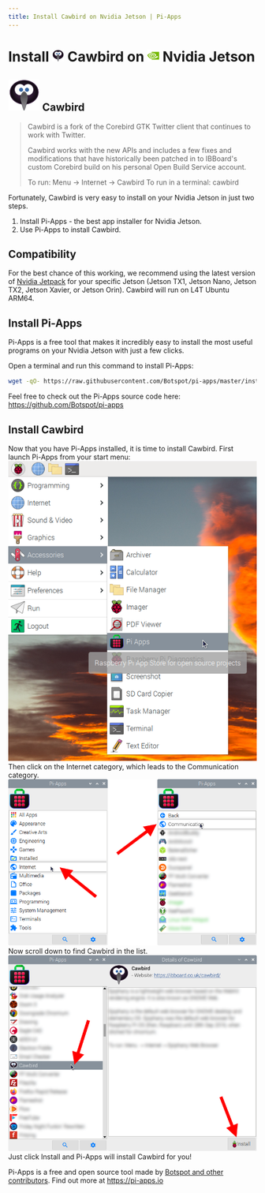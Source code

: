 ```yaml
---
title: Install Cawbird on Nvidia Jetson | Pi-Apps
---
```

<div class="simple-install-content content">

# Install <img src="/img/app-icons/Cawbird/icon-64.png" height=24> Cawbird on <img src=/img/other-icons/nvidia-icon.svg height=24> Nvidia Jetson

## <img src="/img/app-icons/Cawbird/icon-64.png"> Cawbird
> Cawbird is a fork of the Corebird GTK Twitter client that continues to work with Twitter.
> 
> Cawbird works with the new APIs and includes a few fixes and modifications that have historically been patched in to IBBoard's custom Corebird build on his personal Open Build Service account.
> 
> To run: Menu -> Internet -> Cawbird
> To run in a terminal: cawbird

Fortunately, Cawbird is very easy to install on your Nvidia Jetson in just two steps.
1. Install Pi-Apps - the best app installer for Nvidia Jetson.
2. Use Pi-Apps to install Cawbird.
</div>
<div class="simple-install-content content">

## Compatibility
For the best chance of this working, we recommend using the latest version of [Nvidia Jetpack](https://developer.nvidia.com/embedded/jetpack-archive) for your specific Jetson (Jetson TX1, Jetson Nano, Jetson TX2, Jetson Xavier, or Jetson Orin).
Cawbird will run on L4T Ubuntu ARM64.
</div>
<div class="simple-install-content content">

## Install Pi-Apps

Pi-Apps is a free tool that makes it incredibly easy to install the most useful programs on your Nvidia Jetson with just a few clicks.

Open a terminal and run this command to install Pi-Apps:
```bash
wget -qO- https://raw.githubusercontent.com/Botspot/pi-apps/master/install | bash
```
Feel free to check out the Pi-Apps source code here: https://github.com/Botspot/pi-apps
</div>
<div class="simple-install-content content">

## Install Cawbird

Now that you have Pi-Apps installed, it is time to install Cawbird.
First launch Pi-Apps from your start menu:
<img src="/img/start-menu.png">
Then click on the Internet category, which leads to the Communication category.
<img src="/img/category-selections/Communication.png">
Now scroll down to find Cawbird in the list.
<img src="/img/app-icons/Cawbird/app-selection.png">
Just click Install and Pi-Apps will install Cawbird for you!
</div>
<div class="simple-install-content content">

Pi-Apps is a free and open source tool made by [Botspot and other contributors](/about/#contributors). Find out more at https://pi-apps.io
</div>
